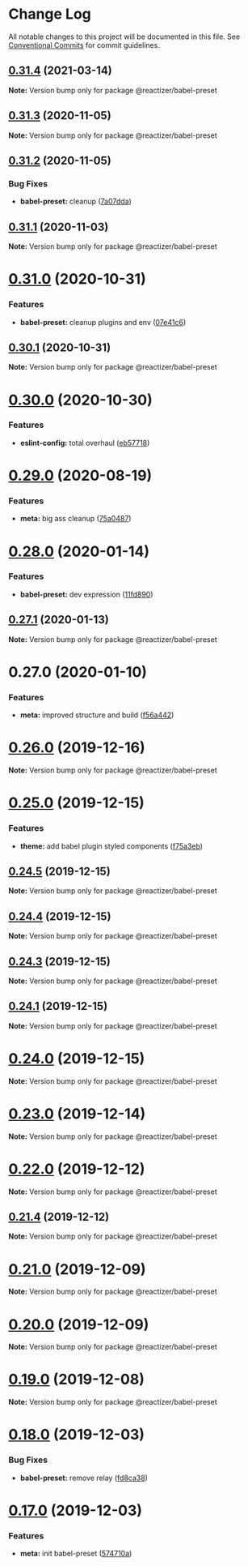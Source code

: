 # Change Log

All notable changes to this project will be documented in this file.
See [Conventional Commits](https://conventionalcommits.org) for commit guidelines.

## [0.31.4](https://github.com/oreqizer/reactizer/compare/@reactizer/babel-preset@0.31.3...@reactizer/babel-preset@0.31.4) (2021-03-14)

**Note:** Version bump only for package @reactizer/babel-preset





## [0.31.3](https://github.com/oreqizer/reactizer/compare/@reactizer/babel-preset@0.31.2...@reactizer/babel-preset@0.31.3) (2020-11-05)

**Note:** Version bump only for package @reactizer/babel-preset





## [0.31.2](https://github.com/oreqizer/reactizer/compare/@reactizer/babel-preset@0.31.1...@reactizer/babel-preset@0.31.2) (2020-11-05)


### Bug Fixes

* **babel-preset:** cleanup ([7a07dda](https://github.com/oreqizer/reactizer/commit/7a07dda8a18a2ac99eea61080d6ec2e7754fc5fa))





## [0.31.1](https://github.com/oreqizer/reactizer/compare/@reactizer/babel-preset@0.31.0...@reactizer/babel-preset@0.31.1) (2020-11-03)

**Note:** Version bump only for package @reactizer/babel-preset





# [0.31.0](https://github.com/oreqizer/reactizer/compare/@reactizer/babel-preset@0.30.1...@reactizer/babel-preset@0.31.0) (2020-10-31)


### Features

* **babel-preset:** cleanup plugins and env ([07e41c6](https://github.com/oreqizer/reactizer/commit/07e41c661079f3cdc7c9fe9e09589a242134634f))





## [0.30.1](https://github.com/oreqizer/reactizer/compare/@reactizer/babel-preset@0.30.0...@reactizer/babel-preset@0.30.1) (2020-10-31)

**Note:** Version bump only for package @reactizer/babel-preset





# [0.30.0](https://github.com/oreqizer/reactizer/compare/@reactizer/babel-preset@0.29.0...@reactizer/babel-preset@0.30.0) (2020-10-30)


### Features

* **eslint-config:** total overhaul ([eb57718](https://github.com/oreqizer/reactizer/commit/eb5771873dc654f0ccaf31c394fdbfa18bc5a0d2))





# [0.29.0](https://github.com/oreqizer/reactizer/compare/@reactizer/babel-preset@0.28.0...@reactizer/babel-preset@0.29.0) (2020-08-19)


### Features

* **meta:** big ass cleanup ([75a0487](https://github.com/oreqizer/reactizer/commit/75a0487ef0a281647912a893982ecd380b953b7b))





# [0.28.0](https://github.com/oreqizer/reactizer/compare/@reactizer/babel-preset@0.27.1...@reactizer/babel-preset@0.28.0) (2020-01-14)


### Features

* **babel-preset:** dev expression ([11fd890](https://github.com/oreqizer/reactizer/commit/11fd890251329c22cfd66585f2df2073f6bed3f3))





## [0.27.1](https://github.com/oreqizer/reactizer/compare/@reactizer/babel-preset@0.27.0...@reactizer/babel-preset@0.27.1) (2020-01-13)

**Note:** Version bump only for package @reactizer/babel-preset





# 0.27.0 (2020-01-10)


### Features

* **meta:** improved structure and build ([f56a442](https://github.com/oreqizer/reactizer/commit/f56a4428bc8cefc72de43655589d11a23be49793))





# [0.26.0](https://github.com/oreqizer/reactizer/compare/v0.25.0...v0.26.0) (2019-12-16)

**Note:** Version bump only for package @reactizer/babel-preset





# [0.25.0](https://github.com/oreqizer/reactizer/compare/v0.24.5...v0.25.0) (2019-12-15)


### Features

* **theme:** add babel plugin styled components ([f75a3eb](https://github.com/oreqizer/reactizer/commit/f75a3eb9fdd006714a6af04bb640f26956b07ccc))





## [0.24.5](https://github.com/oreqizer/reactizer/compare/v0.24.4...v0.24.5) (2019-12-15)

**Note:** Version bump only for package @reactizer/babel-preset





## [0.24.4](https://github.com/oreqizer/reactizer/compare/v0.24.3...v0.24.4) (2019-12-15)

**Note:** Version bump only for package @reactizer/babel-preset





## [0.24.3](https://github.com/oreqizer/reactizer/compare/v0.24.2...v0.24.3) (2019-12-15)

**Note:** Version bump only for package @reactizer/babel-preset





## [0.24.1](https://github.com/oreqizer/reactizer/compare/v0.24.0...v0.24.1) (2019-12-15)

**Note:** Version bump only for package @reactizer/babel-preset





# [0.24.0](https://github.com/oreqizer/reactizer/compare/v0.23.0...v0.24.0) (2019-12-15)

**Note:** Version bump only for package @reactizer/babel-preset





# [0.23.0](https://github.com/oreqizer/reactizer/compare/v0.22.0...v0.23.0) (2019-12-14)

**Note:** Version bump only for package @reactizer/babel-preset





# [0.22.0](https://github.com/oreqizer/reactizer/compare/v0.21.4...v0.22.0) (2019-12-12)

**Note:** Version bump only for package @reactizer/babel-preset





## [0.21.4](https://github.com/oreqizer/reactizer/compare/v0.21.3...v0.21.4) (2019-12-12)

**Note:** Version bump only for package @reactizer/babel-preset





# [0.21.0](https://github.com/oreqizer/reactizer/compare/v0.20.0...v0.21.0) (2019-12-09)

**Note:** Version bump only for package @reactizer/babel-preset





# [0.20.0](https://github.com/oreqizer/reactizer/compare/v0.19.2...v0.20.0) (2019-12-09)

**Note:** Version bump only for package @reactizer/babel-preset





# [0.19.0](https://github.com/oreqizer/reactizer/compare/v0.18.1...v0.19.0) (2019-12-08)

**Note:** Version bump only for package @reactizer/babel-preset





# [0.18.0](https://github.com/oreqizer/reactizer/compare/v0.17.0...v0.18.0) (2019-12-03)


### Bug Fixes

* **babel-preset:** remove relay ([fd8ca38](https://github.com/oreqizer/reactizer/commit/fd8ca38c8225d9499b4f11bf362ca107cbdcf10c))





# [0.17.0](https://github.com/oreqizer/reactizer/compare/v0.16.1...v0.17.0) (2019-12-03)


### Features

* **meta:** init babel-preset ([574710a](https://github.com/oreqizer/reactizer/commit/574710ad134ffa631f978a888fbdfc38d0568dcc))
